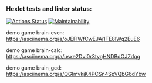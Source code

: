 ### Hexlet tests and linter status:
[![Actions Status](https://github.com/Andrey-Barinov/python-project-49/actions/workflows/hexlet-check.yml/badge.svg)](https://github.com/Andrey-Barinov/python-project-49/actions)
[![Maintainability](https://api.codeclimate.com/v1/badges/30bd9796eb9b9519977d/maintainability)](https://codeclimate.com/github/Andrey-Barinov/python-project-49/maintainability)

demo game brain-even:
https://asciinema.org/a/oJEFIWfCwEJAj1TE8IWg2EuE6

demo game brain-calc:
https://asciinema.org/a/usxe2DvI0r3tygHNDBdOJZdqg

demo game brain_gcd:
https://asciinema.org/a/QGImvkjK4PCSn4SpVQbG6dYbw
